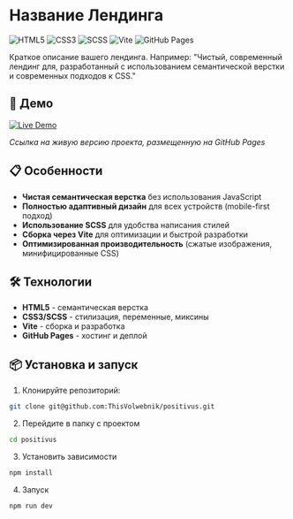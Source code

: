 # Название Лендинга

![HTML5](https://img.shields.io/badge/HTML5-E34F26?style=for-the-badge&logo=html5&logoColor=white)
![CSS3](https://img.shields.io/badge/CSS3-1572B6?style=for-the-badge&logo=css3&logoColor=white)
![SCSS](https://img.shields.io/badge/SCSS-CC6699?style=for-the-badge&logo=sass&logoColor=white)
![Vite](https://img.shields.io/badge/Vite-646CFF?style=for-the-badge&logo=vite&logoColor=white)
![GitHub Pages](https://img.shields.io/badge/GitHub%20Pages-222222?style=for-the-badge&logo=githubpages&logoColor=white)

Краткое описание вашего лендинга. Например: "Чистый, современный лендинг для, разработанный с использованием семантической верстки и современных подходов к CSS."

## 🚀 Демо

[![Live Demo](https://img.shields.io/badge/View-Live%20Demo-green?style=for-the-badge)](https://thisvolwebnik.github.io/positivus/)

_Ссылка на живую версию проекта, размещенную на GitHub Pages_

## 📋 Особенности

- **Чистая семантическая верстка** без использования JavaScript
- **Полностью адаптивный дизайн** для всех устройств (mobile-first подход)
- **Использование SCSS** для удобства написания стилей
- **Сборка через Vite** для оптимизации и быстрой разработки
- **Оптимизированная производительность** (сжатые изображения, минифицированные CSS)

## 🛠 Технологии

- **HTML5** - семантическая верстка
- **CSS3/SCSS** - стилизация, переменные, миксины
- **Vite** - сборка и разработка
- **GitHub Pages** - хостинг и деплой

## 📦 Установка и запуск

1. Клонируйте репозиторий:

```bash
git clone git@github.com:ThisVolwebnik/positivus.git
```

2. Перейдите в папку с проектом

```bash
cd positivus
```

3. Установить зависимости

```bash
npm install
```

4. Запуск

```bash
npm run dev
```
